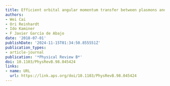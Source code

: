 ```yaml
---
title: Efficient orbital angular momentum transfer between plasmons and free electrons
authors:
- Wei Cai
- Ori Reinhardt
- Ido Kaminer
- F Javier García de Abajo
date: '2018-07-01'
publishDate: '2024-11-15T01:34:50.855551Z'
publication_types:
- article-journal
publication: '*Physical Review B*'
doi: 10.1103/PhysRevB.98.045424
links:
- name: URL
  url: https://link.aps.org/doi/10.1103/PhysRevB.98.045424
---
```

